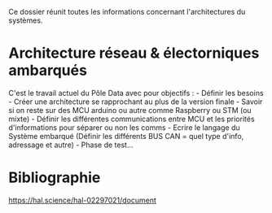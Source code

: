 Ce dossier réunit toutes les informations concernant l'architectures du systèmes.

# Architecture réseau & électorniques ambarqués

C'est le travail actuel du Pôle Data avec pour objectifs :
    - Définir les besoins
    - Créer une architecture se rapprochant au plus de la version finale
    - Savoir si on reste sur des MCU arduino ou autre comme Raspberry ou STM (ou mixte)
    - Définir les différentes communications entre MCU et les priorités d'informations pour séparer ou non les comms
    - Ecrire le langage du Système embarqué (Définir les différents BUS CAN = quel type d'info, adressage et autre)
    - Phase de test...

# Bibliographie
https://hal.science/hal-02297021/document
